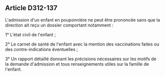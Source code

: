 ## Article D312-137

L'admission d'un enfant en pouponnière ne peut être prononcée sans que la direction ait reçu un dossier
comportant notamment :

1° L'état civil de l'enfant ;

2° Le carnet de santé de l'enfant avec la mention des vaccinations faites ou des contre-indications
éventuelles ;

3° Un rapport détaillé donnant les précisions nécessaires sur les motifs de la demande d'admission et tous
renseignements utiles sur la famille de l'enfant.


